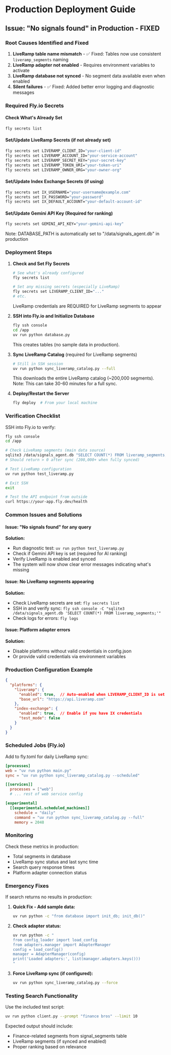 # Production Deployment Guide

## Issue: "No signals found" in Production - FIXED

### Root Causes Identified and Fixed

1. **LiveRamp table name mismatch** - ✅ Fixed: Tables now use consistent `liveramp_segments` naming
2. **LiveRamp adapter not enabled** - Requires environment variables to activate
3. **LiveRamp database not synced** - No segment data available even when enabled
4. **Silent failures** - ✅ Fixed: Added better error logging and diagnostic messages

### Required Fly.io Secrets

#### Check What's Already Set
```bash
fly secrets list
```

#### Set/Update LiveRamp Secrets (if not already set)
```bash
fly secrets set LIVERAMP_CLIENT_ID="your-client-id"
fly secrets set LIVERAMP_ACCOUNT_ID="your-service-account"
fly secrets set LIVERAMP_SECRET_KEY="your-secret-key"
fly secrets set LIVERAMP_TOKEN_URI="your-token-uri"
fly secrets set LIVERAMP_OWNER_ORG="your-owner-org"
```

#### Set/Update Index Exchange Secrets (if using)
```bash
fly secrets set IX_USERNAME="your-username@example.com"
fly secrets set IX_PASSWORD="your-password"
fly secrets set IX_DEFAULT_ACCOUNT="your-default-account-id"
```

#### Set/Update Gemini API Key (Required for ranking)
```bash
fly secrets set GEMINI_API_KEY="your-gemini-api-key"
```

Note: DATABASE_PATH is automatically set to "/data/signals_agent.db" in production

### Deployment Steps

1. **Check and Set Fly Secrets**
   ```bash
   # See what's already configured
   fly secrets list
   
   # Set any missing secrets (especially LiveRamp)
   fly secrets set LIVERAMP_CLIENT_ID="..."
   # etc.
   ```
   LiveRamp credentials are REQUIRED for LiveRamp segments to appear

2. **SSH into Fly.io and Initialize Database**
   ```bash
   fly ssh console
   cd /app
   uv run python database.py
   ```
   This creates tables (no sample data in production).

3. **Sync LiveRamp Catalog** (required for LiveRamp segments)
   ```bash
   # Still in SSH session
   uv run python sync_liveramp_catalog.py --full
   ```
   This downloads the entire LiveRamp catalog (~200,000 segments).
   Note: This can take 30-60 minutes for a full sync.

4. **Deploy/Restart the Server**
   ```bash
   fly deploy  # From your local machine
   ```

### Verification Checklist

SSH into Fly.io to verify:

```bash
fly ssh console
cd /app

# Check LiveRamp segments (main data source)
sqlite3 /data/signals_agent.db "SELECT COUNT(*) FROM liveramp_segments;"
# Should return > 0 after sync (200,000+ when fully synced)

# Test LiveRamp configuration
uv run python test_liveramp.py

# Exit SSH
exit

# Test the API endpoint from outside
curl https://your-app.fly.dev/health
```

### Common Issues and Solutions

#### Issue: "No signals found" for any query
**Solution:** 
- Run diagnostic test: `uv run python test_liveramp.py`
- Check if Gemini API key is set (required for AI ranking)
- Verify LiveRamp is enabled and synced
- The system will now show clear error messages indicating what's missing

#### Issue: No LiveRamp segments appearing
**Solution:**
- Check LiveRamp secrets are set: `fly secrets list`
- SSH in and verify sync: `fly ssh console -C "sqlite3 /data/signals_agent.db 'SELECT COUNT(*) FROM liveramp_segments;'"`
- Check logs for errors: `fly logs`

#### Issue: Platform adapter errors
**Solution:**
- Disable platforms without valid credentials in config.json
- Or provide valid credentials via environment variables

### Production Configuration Example

```json
{
  "platforms": {
    "liveramp": {
      "enabled": true,  // Auto-enabled when LIVERAMP_CLIENT_ID is set
      "base_url": "https://api.liveramp.com"
    },
    "index-exchange": {
      "enabled": true,  // Enable if you have IX credentials
      "test_mode": false
    }
  }
}
```

### Scheduled Jobs (Fly.io)

Add to fly.toml for daily LiveRamp sync:
```toml
[processes]
web = "uv run python main.py"
sync = "uv run python sync_liveramp_catalog.py --scheduled"

[[services]]
  processes = ["web"]
  # ... rest of web service config

[experimental]
  [[experimental.scheduled_machines]]
    schedule = "daily"
    command = "uv run python sync_liveramp_catalog.py --full"
    memory = 2048
```

### Monitoring

Check these metrics in production:
- Total segments in database
- LiveRamp sync status and last sync time
- Search query response times
- Platform adapter connection status

### Emergency Fixes

If search returns no results in production:

1. **Quick Fix - Add sample data:**
   ```bash
   uv run python -c "from database import init_db; init_db()"
   ```

2. **Check adapter status:**
   ```bash
   uv run python -c "
   from config_loader import load_config
   from adapters.manager import AdapterManager
   config = load_config()
   manager = AdapterManager(config)
   print('Loaded adapters:', list(manager.adapters.keys()))
   "
   ```

3. **Force LiveRamp sync (if configured):**
   ```bash
   uv run python sync_liveramp_catalog.py --force
   ```

### Testing Search Functionality

Use the included test script:
```bash
uv run python client.py --prompt "finance bros" --limit 10
```

Expected output should include:
- Finance-related segments from signal_segments table
- LiveRamp segments (if synced and enabled)
- Proper ranking based on relevance